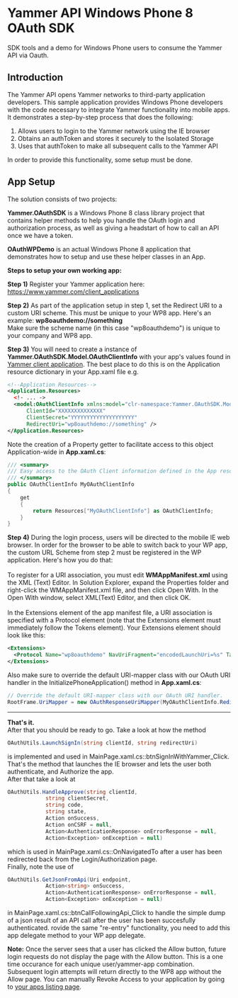 Yammer API Windows Phone 8 OAuth SDK
========================

SDK tools and a demo for Windows Phone users to consume the Yammer API via Oauth.

Introduction
------------
The Yammer API opens Yammer networks to third-party application developers.  This sample application provides Windows Phone developers with the code necessary to integrate Yammer functionality into mobile apps. It demonstrates a step-by-step process that does the following:

1. Allows users to login to the Yammer network using the IE browser
2. Obtains an authToken and stores it securely to the Isolated Storage
3. Uses that authToken to make all subsequent calls to the Yammer API

In order to provide this functionality, some setup must be done.

App Setup
---------

The solution consists of two projects: 

**Yammer.OAuthSDK** is a Windows Phone 8 class library project that contains helper methods to help you handle the OAuth login and authorization process, as well as giving a headstart of how to call an API once we have a token.

**OAuthWPDemo** is an actual Windows Phone 8 application that demonstrates how to setup and use these helper classes in an App.

**Steps to setup your own working app:**

**Step 1)** Register your Yammer application here: https://www.yammer.com/client_applications

**Step 2)** As part of the application setup in step 1, set the Redirect URI to a custom URI scheme.  This must be unique to your WP8 app.  Here's an example: **wp8oauthdemo://something**
<br/>Make sure the scheme name (in this case "wp8oauthdemo") is unique to your company and WP8 app.

**Step 3)** You will need to create a instance of **Yammer.OAuthSDK.Model.OAuthClientInfo** with your app's values found in [Yammer client application](https://www.yammer.com/client_applications). The best place to do this is on the Application resource dictionary in your App.xaml file e.g.

```XML
<!--Application Resources-->
<Application.Resources>
  <!- ... ->
  <model:OAuthClientInfo xmlns:model="clr-namespace:Yammer.OAuthSDK.Model;assembly=Yammer.OAuthSDK" x:Key="MyOAuthClientInfo"
      ClientId="XXXXXXXXXXXXXX" 
      ClientSecret="YYYYYYYYYYYYYYYYYYYY" 
      RedirectUri="wp8oauthdemo://something" />
</Application.Resources>
```

Note the creation of a Property getter to facilitate access to this object Application-wide in **App.xaml.cs**:

```csharp
/// <summary>
/// Easy access to the OAuth Client information defined in the App resource dictionary.
/// </summary>
public OAuthClientInfo MyOAuthClientInfo
{
    get
    {
        return Resources["MyOAuthClientInfo"] as OAuthClientInfo;
    }
}
```

**Step 4)** During the login process, users will be directed to the mobile IE web browser.  In order for the browser to be able to switch back to your WP app, the custom URL Scheme from step 2 must be registered in the WP application.  Here's how you do that:
<br/><br/>
To register for a URI association, you must edit **WMAppManifest.xml** using the XML (Text) Editor. In Solution Explorer, expand the Properties folder and right-click the WMAppManifest.xml file, and then click Open With. In the Open With window, select XML(Text) Editor, and then click OK.
<br/><br/>
In the Extensions element of the app manifest file, a URI association is specified with a Protocol element (note that the Extensions element must immediately follow the Tokens element). Your Extensions element should look like this:

```XML
<Extensions>
  <Protocol Name="wp8oauthdemo" NavUriFragment="encodedLaunchUri=%s" TaskID="_default" />
</Extensions>
```

Also make sure to override the default URI-mapper class with our OAuth URI handler in the InitializePhoneApplication() method in **App.xaml.cs**:

```csharp
// Override the default URI-mapper class with our OAuth URI handler.
RootFrame.UriMapper = new OAuthResponseUriMapper(MyOAuthClientInfo.RedirectUri);
```

***
**That's it.**  <br/>
After that you should be ready to go. Take a look at how the method 

```csharp
OAuthUtils.LaunchSignIn(string clientId, string redirectUri)
```

is implemented and used in MainPage.xaml.cs::btnSignInWithYammer_Click. That's the method that launches the IE browser and lets the user both authenticate, and Authorize the app. 
<br/>
After that take a look at

```csharp
OAuthUtils.HandleApprove(string clientId,
            string clientSecret,
            string code, 
            string state,
            Action onSuccess, 
            Action onCSRF = null, 
            Action<AuthenticationResponse> onErrorResponse = null, 
            Action<Exception> onException = null)
```

which is used in MainPage.xaml.cs::OnNavigatedTo after a user has been redirected back from the Login/Authorization page.
<br />
Finally, note the use of 

```csharp
OAuthUtils.GetJsonFromApi(Uri endpoint, 
            Action<string> onSuccess, 
            Action<AuthenticationResponse> onErrorResponse = null, 
            Action<Exception> onException = null)
```

in MainPage.xaml.cs::btnCallFollowingApi_Click to handle the simple dump of a json result of an API call after the user has been succesfully authenticated.
rovide the same "re-entry" functionality, you need to add this app delegate method to your WP app delegate.

**Note:** Once the server sees that a user has clicked the Allow button, future login requests do not display the page with the Allow button.  This is a one time occurance for each unique user/yammer-app combination.  Subsequent login attempts will return directly to the WP8 app without the Allow page. You can manually Revoke Access to your application by going to [your apps listing page](https://www.staging.yammer.com/account/applications).
